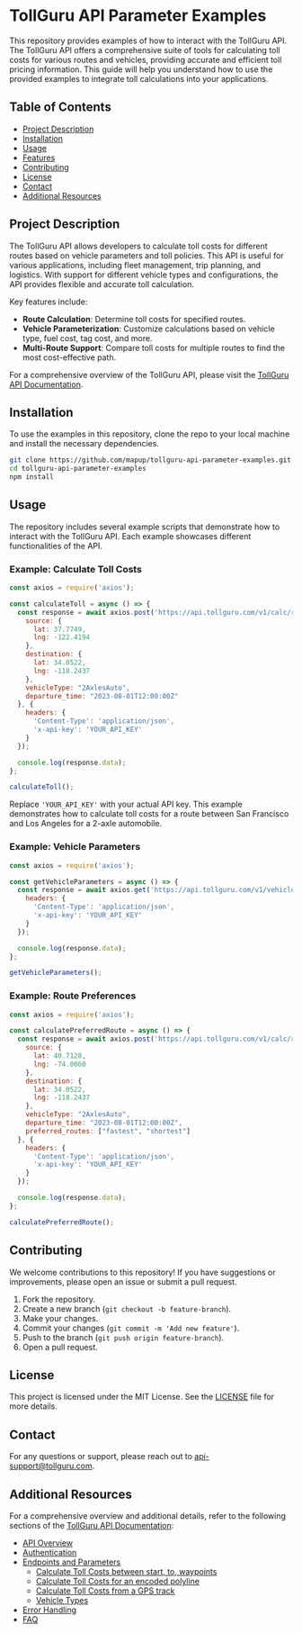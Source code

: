 # TollGuru API Parameter Examples

This repository provides examples of how to interact with the TollGuru API. The TollGuru API offers a comprehensive suite of tools for calculating toll costs for various routes and vehicles, providing accurate and efficient toll pricing information. This guide will help you understand how to use the provided examples to integrate toll calculations into your applications.

## Table of Contents

- [Project Description](#project-description)
- [Installation](#installation)
- [Usage](#usage)
- [Features](#features)
- [Contributing](#contributing)
- [License](#license)
- [Contact](#contact)
- [Additional Resources](#additional-resources)

## Project Description

The TollGuru API allows developers to calculate toll costs for different routes based on vehicle parameters and toll policies. This API is useful for various applications, including fleet management, trip planning, and logistics. With support for different vehicle types and configurations, the API provides flexible and accurate toll calculation.

Key features include:
- **Route Calculation**: Determine toll costs for specified routes.
- **Vehicle Parameterization**: Customize calculations based on vehicle type, fuel cost, tag cost, and more.
- **Multi-Route Support**: Compare toll costs for multiple routes to find the most cost-effective path.

For a comprehensive overview of the TollGuru API, please visit the [TollGuru API Documentation](https://www.tollguru.com/toll-api-docs).

## Installation

To use the examples in this repository, clone the repo to your local machine and install the necessary dependencies.

```bash
git clone https://github.com/mapup/tollguru-api-parameter-examples.git
cd tollguru-api-parameter-examples
npm install
```

## Usage

The repository includes several example scripts that demonstrate how to interact with the TollGuru API. Each example showcases different functionalities of the API.

### Example: Calculate Toll Costs

```javascript
const axios = require('axios');

const calculateToll = async () => {
  const response = await axios.post('https://api.tollguru.com/v1/calc/route', {
    source: {
      lat: 37.7749,
      lng: -122.4194
    },
    destination: {
      lat: 34.0522,
      lng: -118.2437
    },
    vehicleType: "2AxlesAuto",
    departure_time: "2023-08-01T12:00:00Z"
  }, {
    headers: {
      'Content-Type': 'application/json',
      'x-api-key': 'YOUR_API_KEY'
    }
  });

  console.log(response.data);
};

calculateToll();
```

Replace `'YOUR_API_KEY'` with your actual API key. This example demonstrates how to calculate toll costs for a route between San Francisco and Los Angeles for a 2-axle automobile.

### Example: Vehicle Parameters

```javascript
const axios = require('axios');

const getVehicleParameters = async () => {
  const response = await axios.get('https://api.tollguru.com/v1/vehicle-types', {
    headers: {
      'Content-Type': 'application/json',
      'x-api-key': 'YOUR_API_KEY'
    }
  });

  console.log(response.data);
};

getVehicleParameters();
```

### Example: Route Preferences

```javascript
const axios = require('axios');

const calculatePreferredRoute = async () => {
  const response = await axios.post('https://api.tollguru.com/v1/calc/route', {
    source: {
      lat: 40.7128,
      lng: -74.0060
    },
    destination: {
      lat: 34.0522,
      lng: -118.2437
    },
    vehicleType: "2AxlesAuto",
    departure_time: "2023-08-01T12:00:00Z",
    preferred_routes: ["fastest", "shortest"]
  }, {
    headers: {
      'Content-Type': 'application/json',
      'x-api-key': 'YOUR_API_KEY'
    }
  });

  console.log(response.data);
};

calculatePreferredRoute();
```
## Contributing

We welcome contributions to this repository! If you have suggestions or improvements, please open an issue or submit a pull request.

1. Fork the repository.
2. Create a new branch (`git checkout -b feature-branch`).
3. Make your changes.
4. Commit your changes (`git commit -m 'Add new feature'`).
5. Push to the branch (`git push origin feature-branch`).
6. Open a pull request.

## License

This project is licensed under the MIT License. See the [LICENSE](LICENSE) file for more details.

## Contact

For any questions or support, please reach out to [api-support@tollguru.com](mailto:api-support@tollguru.com).

## Additional Resources

For a comprehensive overview and additional details, refer to the following sections of the [TollGuru API Documentation](https://www.tollguru.com/toll-api-docs):

- [API Overview](https://www.tollguru.com/toll-api-docs#api-overview)
- [Authentication](https://www.tollguru.com/toll-api-docs#authentication)
- [Endpoints and Parameters](https://www.tollguru.com/toll-api-docs#endpoints-and-parameters)
  - [Calculate Toll Costs between start, to, waypoints](https://www.tollguru.com/toll-api-docs#tolls-between-origin-destination-and-waypoints)
  - [Calculate Toll Costs for an encoded polyline](https://www.tollguru.com/toll-api-docs#route-encoded-polyline)
  - [Calculate Toll Costs from a GPS track](https://www.tollguru.com/toll-api-docs#tolltally---gps-tracks-to-toll-api)
  - [Vehicle Types](https://www.tollguru.com/toll-api-docs#vehicle-types-supported-by-tollguru)
- [Error Handling](https://www.tollguru.com/toll-api-docs#errors-and-troubleshooting)
- [FAQ](https://www.tollguru.com/toll-api-docs#faq)
